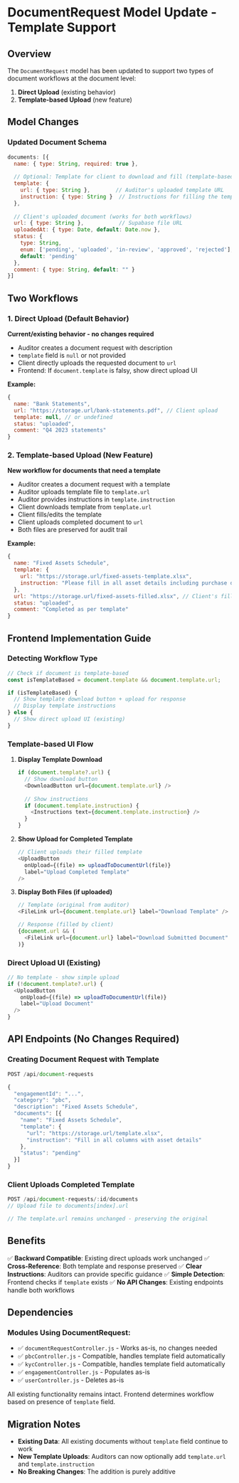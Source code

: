 # DocumentRequest Model Update - Template Support

## Overview
The `DocumentRequest` model has been updated to support two types of document workflows at the document level:

1. **Direct Upload** (existing behavior)
2. **Template-based Upload** (new feature)

## Model Changes

### Updated Document Schema
```javascript
documents: [{
  name: { type: String, required: true },
  
  // Optional: Template for client to download and fill (template-based workflow)
  template: {
    url: { type: String },        // Auditor's uploaded template URL
    instruction: { type: String }  // Instructions for filling the template
  },
  
  // Client's uploaded document (works for both workflows)
  url: { type: String },           // Supabase file URL 
  uploadedAt: { type: Date, default: Date.now },
  status: {
    type: String,
    enum: ['pending', 'uploaded', 'in-review', 'approved', 'rejected'],
    default: 'pending'
  },
  comment: { type: String, default: "" }
}]
```

## Two Workflows

### 1. Direct Upload (Default Behavior)
**Current/existing behavior - no changes required**

- Auditor creates a document request with description
- `template` field is `null` or not provided
- Client directly uploads the requested document to `url`
- Frontend: If `document.template` is falsy, show direct upload UI

**Example:**
```javascript
{
  name: "Bank Statements",
  url: "https://storage.url/bank-statements.pdf", // Client upload
  template: null, // or undefined
  status: "uploaded",
  comment: "Q4 2023 statements"
}
```

### 2. Template-based Upload (New Feature)
**New workflow for documents that need a template**

- Auditor creates a document request with a template
- Auditor uploads template file to `template.url`
- Auditor provides instructions in `template.instruction`
- Client downloads template from `template.url`
- Client fills/edits the template
- Client uploads completed document to `url`
- Both files are preserved for audit trail

**Example:**
```javascript
{
  name: "Fixed Assets Schedule",
  template: {
    url: "https://storage.url/fixed-assets-template.xlsx",
    instruction: "Please fill in all asset details including purchase date, cost, and depreciation"
  },
  url: "https://storage.url/fixed-assets-filled.xlsx", // Client's filled template
  status: "uploaded",
  comment: "Completed as per template"
}
```

## Frontend Implementation Guide

### Detecting Workflow Type
```javascript
// Check if document is template-based
const isTemplateBased = document.template && document.template.url;

if (isTemplateBased) {
  // Show template download button + upload for response
  // Display template instructions
} else {
  // Show direct upload UI (existing)
}
```

### Template-based UI Flow
1. **Display Template Download**
   ```javascript
   if (document.template?.url) {
     // Show download button
     <DownloadButton url={document.template.url} />
     
     // Show instructions
     if (document.template.instruction) {
       <Instructions text={document.template.instruction} />
     }
   }
   ```

2. **Show Upload for Completed Template**
   ```javascript
   // Client uploads their filled template
   <UploadButton 
     onUpload={(file) => uploadToDocumentUrl(file)}
     label="Upload Completed Template"
   />
   ```

3. **Display Both Files (if uploaded)**
   ```javascript
   // Template (original from auditor)
   <FileLink url={document.template.url} label="Download Template" />
   
   // Response (filled by client)
   {document.url && (
     <FileLink url={document.url} label="Download Submitted Document" />
   )}
   ```

### Direct Upload UI (Existing)
```javascript
// No template - show simple upload
if (!document.template?.url) {
  <UploadButton 
    onUpload={(file) => uploadToDocumentUrl(file)}
    label="Upload Document"
  />
}
```

## API Endpoints (No Changes Required)

### Creating Document Request with Template
```javascript
POST /api/document-requests

{
  "engagementId": "...",
  "category": "pbc",
  "description": "Fixed Assets Schedule",
  "documents": [{
    "name": "Fixed Assets Schedule",
    "template": {
      "url": "https://storage.url/template.xlsx",
      "instruction": "Fill in all columns with asset details"
    },
    "status": "pending"
  }]
}
```

### Client Uploads Completed Template
```javascript
POST /api/document-requests/:id/documents
// Upload file to documents[index].url

// The template.url remains unchanged - preserving the original
```

## Benefits

✅ **Backward Compatible**: Existing direct uploads work unchanged
✅ **Cross-Reference**: Both template and response preserved
✅ **Clear Instructions**: Auditors can provide specific guidance
✅ **Simple Detection**: Frontend checks if `template` exists
✅ **No API Changes**: Existing endpoints handle both workflows

## Dependencies

### Modules Using DocumentRequest:
- ✅ `documentRequestController.js` - Works as-is, no changes needed
- ✅ `pbcController.js` - Compatible, handles template field automatically
- ✅ `kycController.js` - Compatible, handles template field automatically
- ✅ `engagementController.js` - Populates as-is
- ✅ `userController.js` - Deletes as-is

All existing functionality remains intact. Frontend determines workflow based on presence of `template` field.

## Migration Notes

- **Existing Data**: All existing documents without `template` field continue to work
- **New Template Uploads**: Auditors can now optionally add `template.url` and `template.instruction`
- **No Breaking Changes**: The addition is purely additive


